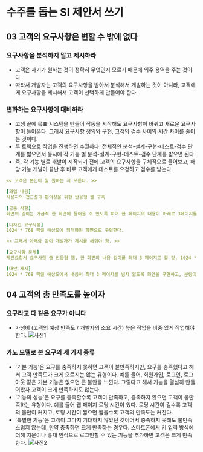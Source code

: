# 수주를 돕는 SI 제안서 쓰기

## 03 고객의 요구사항은 변할 수 밖에 없다

### 요구사항을 분석하지 말고 제시하라
- 고객은 자기가 원하는 것이 정확히 무엇인지 모르기 때문에 외주 용역을 주는 것이다.
- 따라서 개발자는 고객의 요구사항을 받아서 분석해서 개발하는 것이 아니라, 고객에게 요구사항을 제시해서 고객이 선택하게 만들어야 한다.

### 변화하는 요구사항에 대비하라
- 고생 끝에 목표 시스템을 만들어 작동을 시작해도 요구사항이 바뀌고 새로운 요구사항이 들어온다. 그래서 요구사항 정의와 구현, 고객의 검수 사이의 시간 차이를 줄이는 것이다.
- 투 트랙으로 작업을 진행하면 수월하다. 전체적인 분석-설계-구현-테스트-검수 단계를 밟으면서 동시에 각 기능 별 분석-설계-구현-테스트-검수 단계를 밟으면 된다. 
- 즉, 각 기능 별로 개발이 시작되기 전에 고객의 요구사항을 구체적으로 물어보고, 해당 기능 개발이 끝난 후 바로 고객에게 테스트를 요청하고 검수를 받는다.

```yaml
<< 고객은 본인이 뭘 원하는 지 모른다. >>

[과업 내용]
사용자의 접근성과 편의성을 위한 반응형 웹 구축

[공통 사항]
화면의 길이는 가급적 한 화면에 들어올 수 있도록 하며 한 페이지의 내용이 아래로 3페이지를 넘지 않도록 하고, 부득이하게 더 많은 내용의 콘텐츠가 구성될 경우 내비게이션 태그를 추가하여 쉽게 이동할 수 있게 구성되어야 한다.

[디자인 요구사항]
1024 * 768 픽셀 해상도에 최적화된 화면으로 구현한다.
```
```yaml
<< 그래서 아래와 같이 개발자가 제시를 해줘야 함. >>

[요구사항 문제]
제안요청서 요구사항 중 반응형 웹, 한 화면의 내용 길이를 최대 3 페이지로 할 것. 1024 * 768 해상도에 맞출 것은 현실에서 구현될 수 없음.

[대안 제시]
1024 * 768 픽셀 해상도에서 내용이 최대 3 페이지를 넘지 않도록 화면을 구현하고, 분량이 많거나 해상도가 줄어서 3페이지를 넘는 경우에는 자동으로 내비게이션 태그가 보이게 하는 방법을 제시함.
```


## 04 고객의 총 만족도를 높이자

### 요구라고 다 같은 요구가 아니다
- 가성비 (고객의 예상 만족도 / 개발자의 소요 시간) 높은 작업을 비중 있게 작업해야 한다.
![사진1](https://github.com/AlmSmartDoctor/study-2023-10-writing-and-developer/assets/80523328/064a7a19-34b9-42dc-ba2d-4678ac3fa98b)

### 카노 모델로 본 요구의 세 가지 종류
- '기본 기능'은 요구를 충족하지 못하면 고객이 불만족하지만, 요구를 충족했다고 해서 고객 만족도가 크게 오르지는 않는 유형이다. 예를 들어, 회원가입, 로그인, 로그아웃 같은 기본 기능은 없으면 큰 불만을 느낀다. 그렇다고 해서 기능을 열심히 만들어봤자 고객이 크게 만족하지도 않는다.
- '기능의 성능'은 요구를 충족할수록 고객이 만족하고, 충족하지 않으면 고객이 불만족하는 유형이다. 예를 들어 웹 페이지 로딩 시간이 있다. 로딩 시간이 길수록 고객의 불만이 커지고, 로딩 시간이 짧으면 짧을수록 고객의 만족도는 커진다.
- '특별한 기능'은 고객이 그다지 기대하지 않았던 것이어서 충족하지 못해도 불만족스럽지 않는데, 만약 충족하면 크게 만족하는 경우다. 스마트폰에서 키 입력 방식에 더해 지문이나 홍채 인식으로 로그인할 수 있는 기능을 추가하면 고객은 크게 만족한다. 
![사진2](https://github.com/AlmSmartDoctor/study-2023-10-writing-and-developer/assets/80523328/fd80c1ad-1641-4718-a1fb-0a5d9bfd9553)

